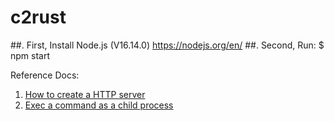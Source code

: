 # c2rust

##. First, Install Node.js (V16.14.0)
https://nodejs.org/en/
##. Second, Run:
$ npm start


Reference Docs:
1. [How to create a HTTP server](https://nodejs.org/en/knowledge/HTTP/servers/how-to-create-a-HTTP-server/)
2. [Exec a command as a child process](https://nodejs.org/dist/latest-v16.x/docs/api/child_process.html#child_processexecfilefile-args-options-callback)
